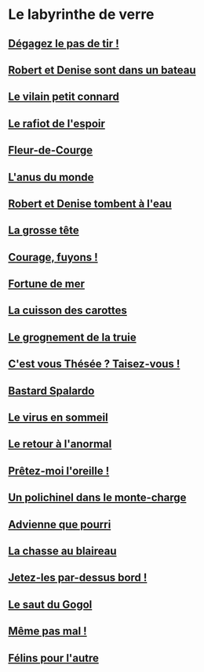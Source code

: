# Le labyrinthe de verre

## [Dégagez le pas de tir !](https://github.com/MichelTerrier/Le-labyrinthe-de-verre/blob/main/01.%20D%C3%A9gagez%20le%20pas%20de%20tir%20!.pdf)

## [Robert et Denise sont dans un bateau](https://github.com/MichelTerrier/Le-labyrinthe-de-verre/blob/main/02.%20Robert%20et%20Denise%20sont%20dans%20un%20bateau%E2%80%A6.pdf)

## [Le vilain petit connard](https://github.com/MichelTerrier/Le-labyrinthe-de-verre/blob/main/03.%20Le%20vilain%20petit%20connard.pdf)

## [Le rafiot de l'espoir](https://github.com/MichelTerrier/Le-labyrinthe-de-verre/blob/main/04.%20Le%20rafiot%20de%20l%E2%80%99espoir.pdf)

## [Fleur-de-Courge](https://github.com/MichelTerrier/Le-labyrinthe-de-verre/blob/main/05.%20Fleur-de-Courge.pdf)

## [L'anus du monde](https://github.com/MichelTerrier/Le-labyrinthe-de-verre/blob/main/06.%20L%E2%80%99Anus%20du%20Monde.pdf)

## [Robert et Denise tombent à l'eau](https://github.com/MichelTerrier/Le-labyrinthe-de-verre/blob/main/07.%20Robet%20et%20Denise%20tombent%20%C3%A0%20l%E2%80%99eau.pdf)

## [La grosse tête](https://github.com/MichelTerrier/Le-labyrinthe-de-verre/blob/main/08.%20La%20grosse%20t%C3%AAte.pdf)

## [Courage, fuyons !](https://github.com/MichelTerrier/Le-labyrinthe-de-verre/blob/main/09.%20Courage%2C%20fuyons%20!.pdf)

## [Fortune de mer](https://github.com/MichelTerrier/Le-labyrinthe-de-verre/blob/main/10.%20Fortune%20de%20mer.pdf)

## [La cuisson des carottes](https://github.com/MichelTerrier/Le-labyrinthe-de-verre/blob/main/11.%20La%20cuisson%20des%20carottes.pdf)

## [Le grognement de la truie](https://github.com/MichelTerrier/Le-labyrinthe-de-verre/blob/main/12.%20Le%20grognement%20de%20la%20truie.pdf)

## [C'est vous Thésée ? Taisez-vous !](https://github.com/MichelTerrier/Le-labyrinthe-de-verre/blob/main/13.%20C%E2%80%99est%20vous%20Th%C3%A9s%C3%A9e...%20Taisez-vous%20!.pdf)

## [Bastard Spalardo](https://github.com/MichelTerrier/Le-labyrinthe-de-verre/blob/main/14.%20Bastard%20Spalardo.pdf)

## [Le virus en sommeil](https://github.com/MichelTerrier/Le-labyrinthe-de-verre/blob/main/15.%20Le%20virus%20en%20sommeil.pdf)

## [Le retour à l'anormal](https://github.com/MichelTerrier/Le-labyrinthe-de-verre/blob/main/16.%20Le%20retour%20%C3%A0%20l%E2%80%99anormal.pdf)

## [Prêtez-moi l'oreille !](https://github.com/MichelTerrier/Le-labyrinthe-de-verre/blob/main/17.%20Pr%C3%AAtez-moi%20l%E2%80%99oreille%20!.pdf)

## [Un polichinel dans le monte-charge](https://github.com/MichelTerrier/Le-labyrinthe-de-verre/blob/main/18.%20Un%20polichinelle%20dans%20le%20monte-charge.pdf)

## [Advienne que pourri](https://github.com/MichelTerrier/Le-labyrinthe-de-verre/blob/main/19.%20Advienne%20que%20pourri.pdf)

## [La chasse au blaireau](https://github.com/MichelTerrier/Le-labyrinthe-de-verre/blob/main/20.%20La%20chasse%20au%20blaireau.pdf)

## [Jetez-les par-dessus bord !](https://github.com/MichelTerrier/Le-labyrinthe-de-verre/blob/main/21.%20Jetez-les%20par-dessus%20bord%20!.pdf)

## [Le saut du Gogol](https://github.com/MichelTerrier/Le-labyrinthe-de-verre/blob/main/22.%20Le%20saut%20du%20Gogol.pdf)

## [Même pas mal !](https://github.com/MichelTerrier/Le-labyrinthe-de-verre/blob/main/23.%20M%C3%AAme%20pas%20mal%20!.pdf)

## [Félins pour l'autre](https://github.com/MichelTerrier/Le-labyrinthe-de-verre/blob/main/23.%20M%C3%AAme%20pas%20mal%20!.pdf)

## []()
